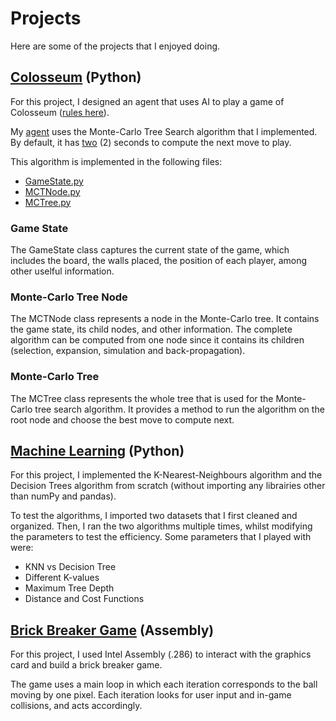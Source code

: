 # Projects

Here are some of the projects that I enjoyed doing.

## [Colosseum](https://github.com/z1chh/AI-Agent) (Python)
For this project, I designed an agent that uses AI to play a game of Colosseum ([rules here](https://github.com/z1chh/z1chh/tree/main/Projects/Colosseum%20-%20AI%20Agent#game-rules)).

My [agent](https://github.com/z1chh/AI-Agent/blob/main/agents/ai_agent.py) uses the Monte-Carlo Tree Search algorithm that I implemented. By default, it has [two](https://github.com/z1chh/AI-Agent/blob/main/agents/ai_agent.py#L49) (2) seconds to compute the next move to play.

This algorithm is implemented in the following files:
* [GameState.py](https://github.com/z1chh/AI-Agent/blob/main/agents/monte_carlo/GameState.py)
* [MCTNode.py](https://github.com/z1chh/AI-Agent/blob/main/agents/monte_carlo/MCTNode.py)
* [MCTree.py](https://github.com/z1chh/AI-Agent/blob/main/agents/monte_carlo/MCTree.py)

### Game State
The GameState class captures the current state of the game, which includes the board, the walls placed, the position of each player, among other uselful information.

### Monte-Carlo Tree Node
The MCTNode class represents a node in the Monte-Carlo tree. It contains the game state, its child nodes, and other information. The complete algorithm can be computed from one node since it contains its children (selection, expansion, simulation and back-propagation).

### Monte-Carlo Tree
The MCTree class represents the whole tree that is used for the Monte-Carlo tree search algorithm. It provides a method to run the algorithm on the root node and choose the best move to compute next.

## [Machine Learning](https://github.com/z1chh/Hepatitis-and-Messidor-Machine-Learning) (Python)
For this project, I implemented the K-Nearest-Neighbours algorithm and the Decision Trees algorithm from scratch (without importing any librairies other than numPy and pandas).

To test the algorithms, I imported two datasets that I first cleaned and organized. Then, I ran the two algorithms multiple times, whilst modifying the parameters to test the efficiency. Some parameters that I played with were:
* KNN vs Decision Tree
* Different K-values
* Maximum Tree Depth
* Distance and Cost Functions

## [Brick Breaker Game](https://github.com/z1chh/Brick-Breaker-Game) (Assembly)

For this project, I used Intel Assembly (.286) to interact with the graphics card and build a brick breaker game.

The game uses a main loop in which each iteration corresponds to the ball moving by one pixel. Each iteration looks for user input and in-game collisions, and acts accordingly.
